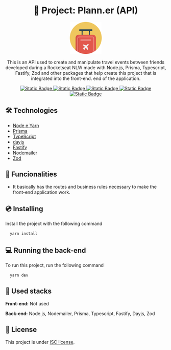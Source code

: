 <div align="center">
  <h1>🔴 Project: Plann.er (API)</h1>
</div>

<div align="center">
  <img width="100" title="plann.er api logo" src=".github/logo.png"/>
</div>

<div align="center">
  <p>
    This is an API used to create and manipulate travel events between friends developed during a Rocketseat NLW made with Node.js, Prisma, Typescript, Fastify, Zod and other packages that help create this project that is integrated into the front-end. end of the application.
  </p>
</div>

<div align="center">
  <a href="https://classic.yarnpkg.com/lang/en/docs/" target="_blank">
    <img alt="Static Badge" src="https://img.shields.io/badge/yarn-v1.3.4-F37E42">
  </a>
  <a href="https://www.npmjs.com/package/fastify" target="_blank">
    <img alt="Static Badge" src="https://img.shields.io/badge/Fastify-4.28.1-green">
  </a>
  <a href="https://www.npmjs.com/package/prisma" target="_blank">
    <img alt="Static Badge" src="https://img.shields.io/badge/Prisma-5.16.1-yellow">
  </a>
  <a href="https://choosealicense.com/" target="_blank">
    <img alt="Static Badge" src="https://img.shields.io/badge/License-ISC-blue.svg">
  </a>
  <a href="https://vercel.com/" target="_blank">
    <img alt="Static Badge" src="https://img.shields.io/badge/Vercel-black?style=flat&logo=Vercel&logoColor=white">
  </a>
</div>

## 🛠️ Technologies

- [Node e Yarn](https://nodejs.org/)
- [Prisma](https://www.prisma.io/docs/getting-started/)
- [TypeScript](https://www.typescriptlang.org/)
- [dayjs](https://day.js.org/)
- [Fastify](https://fastify.dev/)
- [Nodemailer](https://nodemailer.com/)
- [Zod](https://zod.dev/)

## 📣 Funcionalities

- It basically has the routes and business rules necessary to make the front-end application work.

## 💿 Installing

Install the project with the following command

```bash
  yarn install
```

## 💻 Running the back-end

To run this project, run the following command

```bash
  yarn dev
```

## 🧰 Used stacks

**Front-end:** Not used

**Back-end:** Node.js, Nodemailer, Prisma, Typescript, Fastify, Dayjs, Zod

## 📝 License

This project is under [ISC license](LICENSE).
